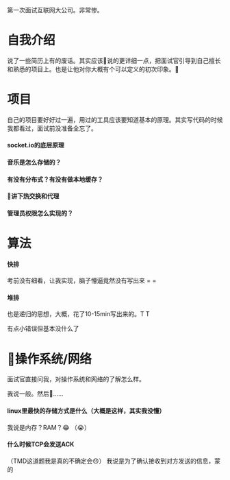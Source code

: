 第一次面试互联网大公司。非常惨。

# 自我介绍
说了一些简历上有的废话。其实应该说的更详细一点，把面试官引导到自己擅长和熟悉的项目上。也是让他对你大概有个可以定义的初次印象。

# 项目
自己的项目要好好过一遍，用过的工具应该要知道基本的原理。其实写代码的时候我都看过，面试前没准备全忘了。

#### socket.io的底层原理
#### 音乐是怎么存储的？
#### 有没有分布式？有没有做本地缓存？
#### 讲下热交换和代理
#### 管理员权限怎么实现的？

# 算法 

#### 快排 
考前没有细看，让我实现，脑子懵逼竟然没有写出来 = =

#### 堆排
也是递归的思想，大概，花了10-15min写出来的。T T

有点小错误但基本没什么了

# 操作系统/网络
面试官直接问我，对操作系统和网络的了解怎么样。

我说一般。然后……

#### linux里最快的存储方式是什么（大概是这样，其实我没懂）

我说是内存？RAM？😂 （😭）

#### 什么时候TCP会发送ACK
（TMD这道题我是真的不确定会😓）
我说是为了确认接收到对方发送的信息，蒙的


